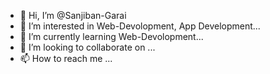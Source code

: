 - 👋 Hi, I’m @Sanjiban-Garai
- 👀 I’m interested in Web-Devolopment, App Development...
- 🌱 I’m currently learning Web-Devolopment...
- 💞️ I’m looking to collaborate on ...
- 📫 How to reach me ...

<!---
Sanjiban-Garai/Sanjiban-Garai is a ✨ special ✨ repository because its `README.md` (this file) appears on your GitHub profile.
You can click the Preview link to take a look at your changes.
--->
